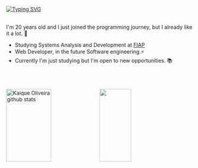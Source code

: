 [![Typing SVG](https://readme-typing-svg.herokuapp.com?font=Syne&size=24&duration=4000&pause=1000&color=F7F7F7&vCenter=true&width=435&lines=Welcome+to+my+profile)](https://git.io/typing-svg)
<br></br>

I'm 20 years old and I just joined the programming journey, but I already like it a lot. 🚨

- Studying Systems Analysis and Development at <a href="https://www.fiap.com.br/" target="_blank">FIAP</a>
- Web Developer, in the future Software engineering.⚡
- Currently I'm just studying but I'm open to new opportunities. 📚

<br></br>

<div>  
  <img width="49%" height="195px" src="https://github-readme-stats.vercel.app/api?username=KIQv&show_icons=true&count_private=true&hide_border=true&title_color=ffffff&icon_color=ffffff&text_color=c9d1d9&bg_color=0d1117" alt="Kaique Oliveira github stats" /> 
  <img width="41%" height="195px" src="https://github-readme-stats.vercel.app/api/top-langs/?username=KIQv&layout=compact&hide_border=true&title_color=ffffff&text_color=ffffff&bg_color=0d1117" />
</div>
